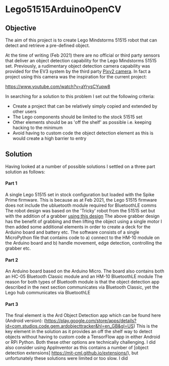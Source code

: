 # Lego51515ArduinoOpenCV

## Objective

The aim of this project is to create Lego Mindstorms 51515 robot that can detect and retrieve a pre-defined object.

At the time of writing (Feb 2021) there are no official or third party sensors that deliver an object detection capability for the Lego Mindstorms 51515 set. Previously, a rudimentary object detection camera capability was provided for the EV3 system by the third party [Pixy2 camera](https://pixycam.com/pixy2/). In fact a project using this camera was the inspiration for the current project:

https://www.youtube.com/watch?v=aYrysCYupw8

In searching for a solution to this problem I set out the following criteria:

- Create a project that can be relatively simply copied and extended by other users
- The Lego components should be limited to the stock 51515 set
- Other elements should be as 'off the shelf' as possible i.e. keeping hacking to the minimum
- Avoid having to custom code the object detection element as this is would create a high barrier to entry


## Solution

Having looked at a number of possible solutions I settled on a three part solution as follows:

#### Part 1
A single Lego 51515 set in stock configuration but loaded with the Spike Prime firmware. This is because as at Feb 2021, the Lego 51515 firmware does not include the ubluetooth module required for BluetoothLE comms
The robot design was based on the 'Tricky' robot from the 51515 set but with the addition of a grabber [using this design](https://www.youtube.com/watch?v=gkszh4ap4pI)
The above grabber design has the benefit of grabbing and then lifting the object using a single motor
I then added some additional elements in order to create a deck for the Arduino board and battery etc.
The software consists of a single MicroPython file that contains code to a) connect to the HM-10 module on the Arduino board and b) handle movement, edge detection, controlling the grabber etc.

#### Part 2
An Arduino board based on the Arduino Micro. The board also contains both an HC-05 Bluetooth Classic module and an HM-10 BluetoothLE module
The reason for both types of Bluetooth module is that the object detection app described in the next section communicates via Bluetooth Classic, yet the Lego hub communicates via BluetoothLE

#### Part 3
The final element is the Ard Object Detection app which can be found here (Android version): (https://play.google.com/store/apps/details?id=com.studios.code.gem.ardobjecttracker&hl=en_GB&gl=US)
This is the key element in the solution as it provides an off the shelf way to detect objects without having to custom code a TensorFlow app in either Android or RPi Python. Both these other options are technically challenging.
I did also consider using AppInventor as this contains a number of [object detection extensions] https://mit-cml.github.io/extensions/), but unfortunately these solutions were limited or too slow. I did
